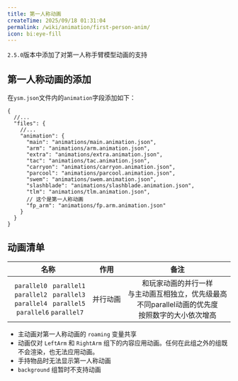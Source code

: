 ```yaml
---
title: 第一人称动画
createTime: 2025/09/18 01:31:04
permalink: /wiki/animation/first-person-anim/
icon: bi:eye-fill
---
```

`2.5.0`版本中添加了对第一人称手臂模型动画的支持

## 第一人称动画的添加
在`ysm.json`文件内的`animation`字段添加如下：
```jsonc {16} title="ysm.json"
{
  //...
  "files": {
    //...
    "animation": {
      "main": "animations/main.animation.json",
      "arm": "animations/arm.animation.json",
      "extra": "animations/extra.animation.json",
      "tac": "animations/tac.animation.json",
      "carryon": "animations/carryon.animation.json",
      "parcool": "animations/parcool.animation.json",
      "swem": "animations/swem.animation.json",
      "slashblade": "animations/slashblade.animation.json",
      "tlm": "animations/tlm.animation.json",
      // 这个是第一人称动画
      "fp_arm": "animations/fp.arm.animation.json"
    }
  }
}
```

## 动画清单
|   名称    |            作用            |   备注   |
| :-------: | :------------------------: | :------: |
|` parallel0` ` parallel1`<br>` parallel2` ` parallel3`<br>` parallel4` ` parallel5`<br>` parallel6` `parallel7`|并行动画|和玩家动画的并行一样<br>与主动画互相独立，优先级最高<br>不同parallel动画的优先度<br>按照数字的大小依次增高 |

- 主动画对第一人称动画的 `roaming` 变量共享
- 动画仅对 `LeftArm` 和 `RightArm` 组下的内容应用动画。任何在此组之外的组既不会渲染，也无法应用动画。
- 手持物品时无法显示第一人称动画
- `background` 组暂时不支持动画
